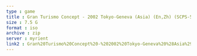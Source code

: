 ```yaml
---
type : game
title : Gran Turismo Concept - 2002 Tokyo-Geneva (Asia) (En,Zh) (SCPS-55902)
size : 7.5 G
format : iso
archive : zip
server : myrient
link2 : Gran%20Turismo%20Concept%20-%202002%20Tokyo-Geneva%20%28Asia%29%20%28En%2CZh%29%20%28SCPS-55902%29
---
```


